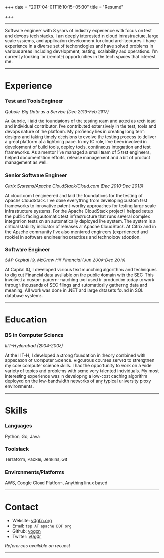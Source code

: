 +++
date = "2017-04-01T16:10:15+05:30"
title = "Resumé"

+++

- - -

Software engineer with 8 years of industry experience with focus on test and
devops tech stacks. I am deeply interested in cloud infrastructure, large scale
systems, and application development for cloud architectures. I have experience
in a diverse set of techonologies and have solved problems in various areas
including development, testing, scalability and operations. I’m currently
looking for (remote) opportunities in the tech spaces that interest me.

- - -

# Experience

### Test and Tools Engineer
_Qubole, Big Data as a Service  (Dec 2013-Feb 2017)_


At Qubole, I laid the foundations of the testing team and acted as tech lead
and individual contributor. I’ve contributed extensively in the test, tools and
devops nature of the platform. My profiency lies in creating long term designs
and taking timely decisions to evolve the testing process to deliver a great
platform at a lightning pace. In my IC role, I’ve been involved in development
of build tools, deploy tools, continuous integration and test frameworks. As a
mentor I’ve managed a small team of 5 test engineers, helped documentation
efforts, release management and a bit of product management as well.

### Senior Software Engineer
_Citrix Systems/Apache CloudStack/Cloud.com  (Dec 2010-Dec 2013)_

At cloud.com I engineered and laid the foundations for the testing of Apache
CloudStack. I’ve done everything from developing custom test frameworks to
innovative patent-worthy approaches for testing large scale infrastructure
systems. For the Apache CloudStack project I helped setup the public facing
automatic test infrastructure that runs several complex integration tests on an
automatically deployed live system. The system is a critical stability
indicator of releases at Apache CloudStack. At Citrix and in the Apache
community I’ve also mentored engineers (experienced and rookie) in software
engineering practices and technology adoption.

### Software Engineer
_S&P Capital IQ, McGraw Hill Financial (Jun 2008-Dec 2010)_

At Capital IQ, I developed various text munching algorithms and techniques to
dig out Financial data available on the public domain with the SEC. This
involved a custom pattern-matching tool used in production today to work
through thousands of SEC filings and automatically gathering data and meaning.
All work was done in .NET and large datasets found in SQL database systems.

- - -

# Education

### BS in Computer Science 
_IIIT-Hyderabad_
*(2004-2008)*

At the IIIT-H, I developed a strong foundation in theory combined with
application of Computer Science. Rigourous courses served to strengthen my core
computer science skills. I had the opportunity to work on a wide variety of
topics and problems with some very talented individuals. My most interesting
experience was in developing a low-cost caching algorithm deployed on the
low-bandwidth networks of any typical university proxy environments.


- - -

# Skills

### Languages
Python, Go, Java

### Toolstack
Terraform, Packer, Jenkins, Git

### Environments/Platforms
AWS, Google Cloud Platform, Anything linux based

- - - 

# Contact

- Website: [v0g0n.org](http://v0g0n.org)
- Email: `tsp AT apache DOT org`
- Github: [vogxn](https://github.com/vogxn)
- Twitter: [v0g0n](https://twitter.com/v0g0n)

_References available on request_

- - -
